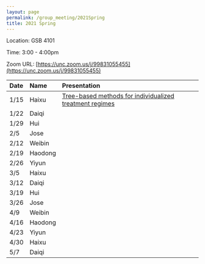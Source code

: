 ```yaml
---
layout: page
permalink: /group_meeting/2021Spring
title: 2021 Spring
---
```


Location: GSB 4101 

Time: 3:00 - 4:00pm

Zoom URL: [https://unc.zoom.us/j/99831055455](https://unc.zoom.us/j/99831055455) 

| Date    | Name       | Presentation |
| :----   | :----------------------|:------------ |
|  1/15 | Haixu | [Tree-based methods for individualized treatment regimes](https://academic.oup.com/biomet/article/102/3/501/2365724)  |
| 1/22 | Daiqi | |
| 1/29 | Hui | | 
| 2/5 | Jose | |
| 2/12 | Weibin |  |
| 2/19 | Haodong | |
| 2/26 | Yiyun | |
| 3/5 | Haixu | |
| 3/12 | Daiqi |
| 3/19 | Hui |  |
| 3/26 | Jose |  |
| 4/9 | Weibin |  |
| 4/16 | Haodong |  |
| 4/23 | Yiyun |  |
| 4/30 | Haixu |  |
| 5/7 | Daiqi |  |



